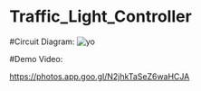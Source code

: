 # Traffic_Light_Controller

#Circuit Diagram: 
![yo](https://user-images.githubusercontent.com/118103416/222963124-6be7c4bc-6536-4628-9ba2-8c7a7c4e8aa7.jpeg)


#Demo Video:

https://photos.app.goo.gl/N2jhkTaSeZ6waHCJA
